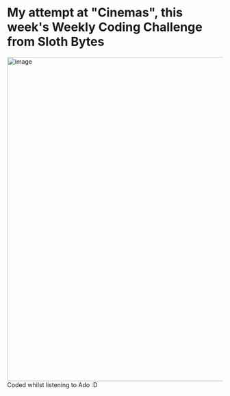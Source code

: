 <h1>My attempt at "Cinemas", this week's Weekly Coding Challenge from Sloth Bytes</h1>
<img width="617" height="757" alt="image" src="https://github.com/user-attachments/assets/35409c79-1a7a-4949-a904-36386066e51e" />
Coded whilst listening to Ado :D
